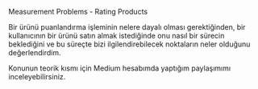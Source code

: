 Measurement Problems - Rating Products

Bir ürünü puanlandırma işleminin nelere dayalı olması gerektiğinden, bir kullanıcının bir ürünü satın almak istediğinde onu nasıl bir sürecin beklediğini ve bu süreçte bizi ilgilendirebilecek noktaların neler olduğunu değerlendirdim.

Konunun teorik kısmı için Medium hesabımda yaptığım paylaşımımı inceleyebilirsiniz.

